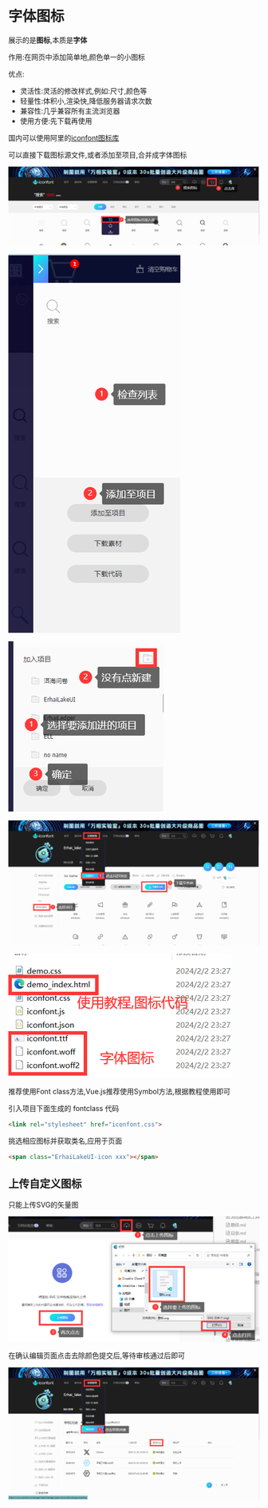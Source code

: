 # 字体图标

展示的是**图标**,本质是**字体**

作用:在网页中添加简单地,颜色单一的小图标

优点:

* 灵活性:灵活的修改样式,例如:尺寸,颜色等
* 轻量性:体积小,渲染快,降低服务器请求次数
* 兼容性:几乎兼容所有主流浏览器
* 使用方便:先下载再使用

国内可以使用阿里的[iconfont图标库](https://www.iconfont.cn)

可以直接下载图标源文件,或者添加至项目,合并成字体图标

![38-1](assets/38-1.png)

![38-2](assets/38-2.png)

![38-3](assets/38-3.png)

![38-4](assets/38-4.png)

![38-5](assets/38-5.png)

推荐使用Font class方法,Vue.js推荐使用Symbol方法,根据教程使用即可

引入项目下面生成的 fontclass 代码

```html
<link rel="stylesheet" href="iconfont.css">
```

挑选相应图标并获取类名,应用于页面

```html
<span class="ErhaiLakeUI-icon xxx"></span>
```

## 上传自定义图标

只能上传SVG的矢量图

![38-7](assets/38-7.png)

在确认编辑页面点击去除颜色提交后,等待审核通过后即可

![38-8](assets/38-8.png)
